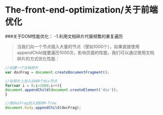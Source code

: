 # The-front-end-optimization/关于前端优化
###关于DOM性能优化：
-1.利用文档碎片代替频繁的重复遍历
>当我们向一个节点插入大量的节点（譬如1000个），如果直接使用appendChild就要遍历1000次，影响页面的性能，我们可以通过使用文档碎片的方式优化性能：

```JavaScript
//创建一个文档碎片
var docFrag = document.createDocumentFragment();

//在碎片上加入1000个div节点
for(var i = 0;i<1000;i++){
document.appendChild(document.createElement('div'));
}

//把docFrag加入到DOM-Tree
document.body.appendChild(docFrag);
```